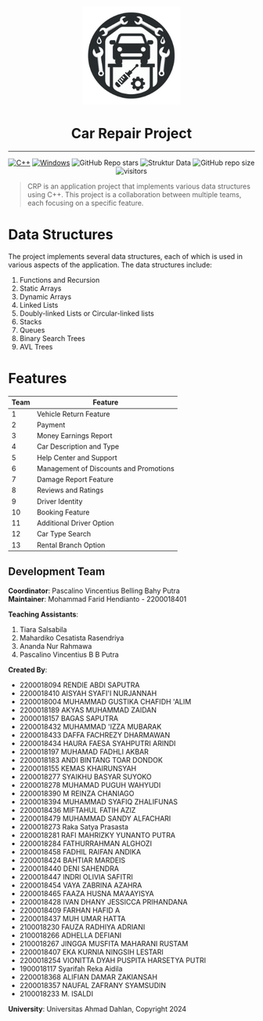 
<!-- https://github.com/IRedDragonICY/car-repair-project -->
<p align="center">
  <img src="src/icon.png" width="200" height="200" />
  <h1 align="center">Car Repair Project</h1>

___
<p align="center">
  <a href="https://www.cplusplus.com/"><img src="https://img.shields.io/badge/C%2B%2B-00599C?style=for-the-badge&logo=c%2B%2B&logoColor=white" alt="C++"></a>
  <a href="https://www.microsoft.com/windows"><img src="https://img.shields.io/badge/Windows-0078D6?style=for-the-badge&logo=windows&logoColor=white" alt="Windows"></a>
  <img src="https://img.shields.io/github/stars/IRedDragonICY/car-repair-project?style=social" alt="GitHub Repo stars">
  <img src="https://img.shields.io/badge/Struktur%20Data-2023-blue" alt="Struktur Data">
  <img src="https://img.shields.io/github/repo-size/IRedDragonICY/car-repair-project" alt="GitHub repo size">
  <img src="https://visitor-badge.laobi.icu/badge?page_id=IRedDragonICY.car-repair-project" alt="visitors">
</p>



>CRP is an application project that implements various data structures using C++. This project is a collaboration between multiple teams, each focusing on a specific feature.

# Data Structures
The project implements several data structures, each of which is used in various aspects of the application. The data structures include:

1. Functions and Recursion
2. Static Arrays
3. Dynamic Arrays
4. Linked Lists
5. Doubly-linked Lists or Circular-linked lists
6. Stacks
7. Queues
8. Binary Search Trees
9. AVL Trees

# Features

| Team | Feature |
|------|---------|
| 1    | Vehicle Return Feature |
| 2    | Payment |
| 3    | Money Earnings Report |
| 4    | Car Description and Type |
| 5    | Help Center and Support |
| 6    | Management of Discounts and Promotions |
| 7    | Damage Report Feature |
| 8    | Reviews and Ratings |
| 9    | Driver Identity |
| 10   | Booking Feature |
| 11   | Additional Driver Option |
| 12   | Car Type Search |
| 13   | Rental Branch Option |

## Development Team

**Coordinator**: Pascalino Vincentius Belling Bahy Putra  
**Maintainer**: Mohammad Farid Hendianto - 2200018401

**Teaching Assistants**:  
1. Tiara Salsabila
2. Mahardiko Cesatista Rasendriya
3. Ananda Nur Rahmawa
4. Pascalino Vincentius B B Putra

**Created By**:  
- 2200018094	RENDIE ABDI SAPUTRA
- 2200018410	AISYAH SYAFI'I NURJANNAH
- 2200018004	MUHAMMAD GUSTIKA CHAFIDH 'ALIM
- 2200018189	AKYAS MUHAMMAD ZAIDAN
- 2000018157	BAGAS SAPUTRA
- 2200018432	MUHAMMAD 'IZZA MUBARAK
- 2200018433	DAFFA FACHREZY DHARMAWAN
- 2200018434	HAURA FAESA SYAHPUTRI ARINDI
- 2200018197	MUHAMAD FADHLI AKBAR
- 2200018183	ANDI BINTANG TOAR DONDOK
- 2200018155	KEMAS KHAIRUNSYAH
- 2200018277	SYAIKHU BASYAR SUYOKO
- 2200018278	MUHAMAD PUGUH WAHYUDI
- 2200018390	M REINZA CHANIAGO
- 2200018394	MUHAMMAD SYAFIQ ZHALIFUNAS
- 2200018436	MIFTAHUL FATIH AZIZ
- 2200018479	MUHAMMAD SANDY ALFACHARI
- 2200018273	Raka Satya Prasasta
- 2200018281	RAFI MAHRIZKY YUNANTO PUTRA
- 2200018284	FATHURRAHMAN ALGHOZI
- 2200018458	FADHIL RAIFAN ANDIKA
- 2200018424	BAHTIAR MARDEIS
- 2200018440	DENI SAHENDRA
- 2200018447	INDRI OLIVIA SAFITRI
- 2200018454	VAYA ZABRINA AZAHRA
- 2200018465	FAAZA HUSNA MA'AAYISYA
- 2200018428	IVAN DHANY JESSICCA PRIHANDANA
- 2200018409	FARHAN HAFID A
- 2200018437	MUH UMAR HATTA
- 2100018230	FAUZA RADHIYA ADRIANI
- 2100018266	ADHELLA DEFIANI
- 2100018267	JINGGA MUSFITA MAHARANI RUSTAM
- 2200018407	EKA KURNIA NINGSIH LESTARI
- 2200018254	VIONITTA DYAH PUSPITA HARSETYA PUTRI
- 1900018117	Syarifah Reka Aidila
- 2200018368	ALIFIAN DAMAR ZAKIANSAH
- 2200018357	NAUFAL ZAFRANY SYAMSUDIN
- 2100018233	M. ISALDI

**University**: Universitas Ahmad Dahlan, Copyright 2024
